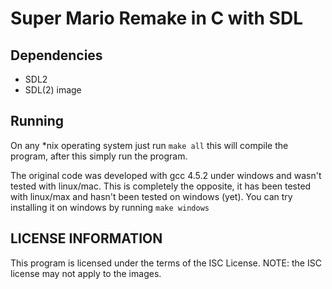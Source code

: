 # Super Mario Remake in C with SDL

## Dependencies
* SDL2
* SDL(2) image

## Running

On any \*nix operating system just run `make all` this will compile the program, after this simply run the program.

The original code was developed with gcc 4.5.2 under windows and wasn't tested with linux/mac. This is completely the opposite, it has been tested with linux/max and hasn't been tested on windows (yet). You can try installing it on windows by running `make windows`

## LICENSE INFORMATION
This program is licensed under the terms of the ISC License. NOTE: the ISC license may not apply to the images. 
